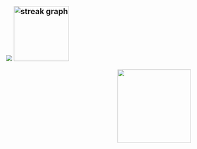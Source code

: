![](https://github-readme-stats.vercel.app/api/top-langs/?username=kinko6&theme=dark&hide_border=false&include_all_commits=false&count_private=true&layout=compact)
 <img src="https://streak-stats.demolab.com?user=kinko6&locale=en&mode=daily&theme=dracula&hide_border=false&border_radius=5" height="150" alt="streak graph" />
---

<img align="right" height="200" src="https://media.discordapp.net/attachments/1146553852737368167/1291531232055791727/5.jpeg?ex=67006fb1&is=66ff1e31&hm=6063cdd164ed203723309921754642b41d2615757d87d983b2965806817aab52&=&format=webp"  />
